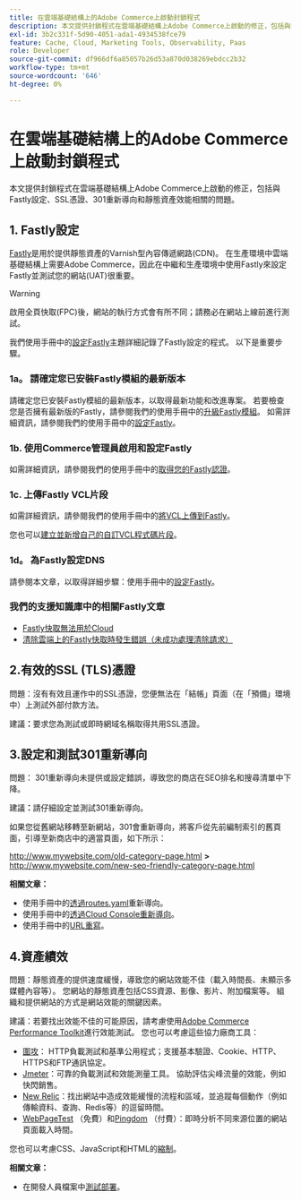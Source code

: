 ```yaml
---
title: 在雲端基礎結構上的Adobe Commerce上啟動封鎖程式
description: 本文提供封鎖程式在雲端基礎結構上Adobe Commerce上啟動的修正，包括與Fastly設定、SSL憑證、301重新導向和靜態資產效能相關的問題。
exl-id: 3b2c331f-5d90-4051-ada1-4934538fce79
feature: Cache, Cloud, Marketing Tools, Observability, Paas
role: Developer
source-git-commit: df966df6a85057b26d53a870d038269ebdcc2b32
workflow-type: tm+mt
source-wordcount: '646'
ht-degree: 0%

---
```


# 在雲端基礎結構上的Adobe Commerce上啟動封鎖程式

本文提供封鎖程式在雲端基礎結構上Adobe Commerce上啟動的修正，包括與Fastly設定、SSL憑證、301重新導向和靜態資產效能相關的問題。

## 1. Fastly設定

[Fastly](https://www.fastly.com/)是用於提供靜態資產的Varnish型內容傳遞網路(CDN)。 在生產環境中雲端基礎結構上需要Adobe Commerce，因此在中繼和生產環境中使用Fastly來設定Fastly並測試您的網站(UAT)很重要。

>[!WARNING]
>
>啟用全頁快取(FPC)後，網站的執行方式會有所不同；請務必在網站上線前進行測試。

我們使用手冊中的[設定Fastly](https://experienceleague.adobe.com/docs/commerce-cloud-service/user-guide/cdn/setup-fastly/fastly-configuration.html)主題詳細記錄了Fastly設定的程式。 以下是重要步驟。

### 1a。 請確定您已安裝Fastly模組的最新版本

請確定您已安裝Fastly模組的最新版本，以取得最新功能和改進專案。 若要檢查您是否擁有最新版的Fastly，請參閱我們的使用手冊中的[升級Fastly模組](https://experienceleague.adobe.com/docs/commerce-cloud-service/user-guide/cdn/setup-fastly/fastly-configuration.html#upgrade-the-fastly-module)。 如需詳細資訊，請參閱我們的使用手冊中的[設定Fastly](https://experienceleague.adobe.com/docs/commerce-cloud-service/user-guide/cdn/setup-fastly/fastly-configuration.html)。

### 1b. 使用Commerce管理員啟用和設定Fastly

如需詳細資訊，請參閱我們的使用手冊中的[取得您的Fastly認證](https://experienceleague.adobe.com/docs/commerce-cloud-service/user-guide/cdn/setup-fastly/fastly-configuration.html#get-fastly-credentials)。

### 1c. 上傳Fastly VCL片段

如需詳細資訊，請參閱我們的使用手冊中的[將VCL上傳到Fastly](https://experienceleague.adobe.com/docs/commerce-cloud-service/user-guide/cdn/setup-fastly/fastly-configuration.html)。

您也可以[建立並新增自己的自訂VCL程式碼片段](https://experienceleague.adobe.com/docs/commerce-cloud-service/user-guide/cdn/custom-vcl-snippets/fastly-vcl-custom-snippets.html)。

### 1d。 為Fastly設定DNS


請參閱本文章，以取得詳細步驟：使用手冊中的[設定Fastly](https://experienceleague.adobe.com/docs/commerce-cloud-service/user-guide/cdn/setup-fastly/fastly-configuration.html#update-dns-configuration-with-development-settings)。

### 我們的支援知識庫中的相關Fastly文章

* [Fastly快取無法用於Cloud](/help/troubleshooting/miscellaneous/fastly-caching-is-not-working-on-magento-cloud.md)
* [清除雲端上的Fastly快取時發生錯誤（未成功處理清除請求）](/help/troubleshooting/miscellaneous/error-purging-fastly-cache-on-cloud-the-purge-request-was-not-processed-successfully.md)

## 2.有效的SSL (TLS)憑證

問題：沒有有效且運作中的SSL憑證，您便無法在「結帳」頁面（在「預備」環境中）上測試外部付款方法。

建議&#x200B;**：**&#x200B;要求您為測試或即時網域名稱取得共用SSL憑證。


## 3.設定和測試301重新導向

問題： 301重新導向未提供或設定錯誤，導致您的商店在SEO排名和搜尋清單中下降。

建議&#x200B;**：**&#x200B;請仔細設定並測試301重新導向。

如果您從舊網站移轉至新網站，301會重新導向，將客戶從先前編制索引的舊頁面，引導至新商店中的適當頁面，如下所示：

http://www.mywebsite.com/old-category-page.html **>** http://www.mywebsite.com/new-seo-friendly-category-page.html

**相關文章：**

* 使用手冊中的[透過routes.yaml](https://experienceleague.adobe.com/docs/commerce-cloud-service/user-guide/configure/routes/redirects.html)重新導向。
* 使用手冊中的[透過Cloud Console重新導向](https://experienceleague.adobe.com/docs/commerce-cloud-service/user-guide/project/overview.html)。
* 使用手冊中的[URL重寫](https://experienceleague.adobe.com/docs/commerce-admin/marketing/seo/url-rewrites/url-rewrite.html)。

## 4.資產績效

問題：靜態資產的提供速度緩慢，導致您的網站效能不佳（載入時間長、未顯示多媒體內容等）。 您網站的靜態資產包括CSS資源、影像、影片、附加檔案等。 組織和提供網站的方式是網站效能的關鍵因素。

建議：若要找出效能不佳的可能原因，請考慮使用[Adobe Commerce Performance Toolkit](https://github.com/magento/magento2/tree/2.3/setup/performance-toolkit)進行效能測試。 您也可以考慮這些協力廠商工具：

* [圍攻](https://www.joedog.org/siege-home)： HTTP負載測試和基準公用程式；支援基本驗證、Cookie、HTTP、HTTPS和FTP通訊協定。
* [Jmeter](https://jmeter.apache.org/)：可靠的負載測試和效能測量工具。 協助評估尖峰流量的效能，例如快閃銷售。
* [New Relic](https://support.newrelic.com/)：找出網站中造成效能緩慢的流程和區域，並追蹤每個動作（例如傳輸資料、查詢、Redis等）的逗留時間。
* [WebPageTest](https://www.webpagetest.org/) （免費）和[Pingdom](https://www.pingdom.com/) （付費）：即時分析不同來源位置的網站頁面載入時間。

您也可以考慮CSS、JavaScript和HTML的[縮制](https://experienceleague.adobe.com/docs/commerce-cloud-service/user-guide/configure-store/store-settings.html)。

**相關文章：**

* 在開發人員檔案中[測試部署](https://experienceleague.adobe.com/docs/commerce-cloud-service/user-guide/develop/test/staging-and-production.html)。
